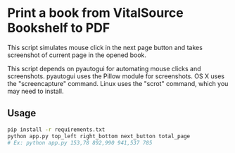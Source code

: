 # Print a book from VitalSource Bookshelf to PDF

This script simulates mouse click in the next page button and takes screenshot
of current page in the opened book.

This script depends on pyautogui for automating mouse clicks and screenshots.
pyautogui uses the Pillow module for screenshots. OS X uses the "screencapture"
command. Linux uses the "scrot" command, which you may need to install.

## Usage

```bash
pip install -r requirements.txt
python app.py top_left right_bottom next_button total_page
# Ex: python app.py 153,78 892,990 941,537 785
```
